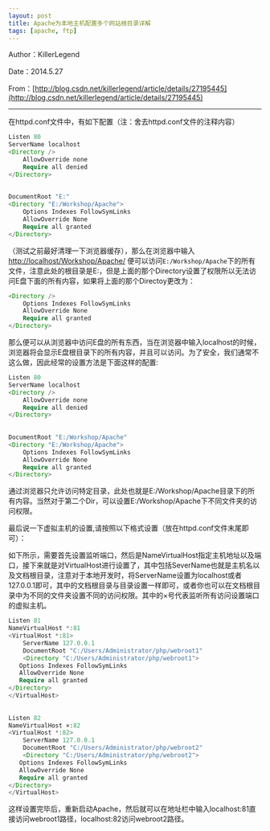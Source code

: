 ```yaml
---
layout: post
title: Apache为本地主机配置多个网站根目录详解
tags: [apache, ftp]
---
```


Author：KillerLegend

Date：2014.5.27

From：[http://blog.csdn.net/killerlegend/article/details/27195445](http://blog.csdn.net/killerlegend/article/details/27195445)

---

在httpd.conf文件中，有如下配置（注：舍去httpd.conf文件的注释内容）

```php
Listen 80  
ServerName localhost  
<Directory />  
    AllowOverride none  
    Require all denied  
</Directory>  
  
  
DocumentRoot "E:"  
<Directory "E:/Workshop/Apache">  
    Options Indexes FollowSymLinks  
    AllowOverride None  
    Require all granted  
</Directory>  
```

（测试之前最好清理一下浏览器缓存），那么在浏览器中输入[http://localhost/Workshop/Apache/](http://localhost/Workshop/Apache/) 便可以访问`E:/Workshop/Apache`下的所有文件，注意此处的根目录是E:，但是上面的那个Directory设置了权限所以无法访问E盘下面的所有内容，如果将上面的那个Directoy更改为：

```php
<Directory />
    Options Indexes FollowSymLinks  
    AllowOverride None  
    Require all granted 
</Directory> 
```

那么便可以从浏览器中访问E盘的所有东西，当在浏览器中输入localhost的时候，浏览器将会显示E盘根目录下的所有内容，并且可以访问。为了安全，我们通常不这么做，因此经常的设置方法是下面这样的配置:

```php
Listen 80  
ServerName localhost  
<Directory />  
    AllowOverride none  
    Require all denied  
</Directory>  
  
  
DocumentRoot "E:/Workshop/Apache"  
<Directory "E:/Workshop/Apache">  
    Options Indexes FollowSymLinks  
    AllowOverride None  
    Require all granted  
</Directory>  
```

通过浏览器只允许访问特定目录，此处也就是E:/Workshop/Apache目录下的所有内容。当然对于第二个Dir，可以设置E:/Workshop/Apache下不同文件夹的访问权限。

最后说一下虚拟主机的设置,请按照以下格式设置（放在httpd.conf文件末尾即可）：

如下所示，需要首先设置监听端口，然后是NameVirtualHost指定主机地址以及端口，接下来就是对VirtualHost进行设置了，其中包括SeverName也就是主机名以及文档根目录，注意对于本地开发时，将ServerName设置为localhost或者127.0.0.1即可，其中的文档根目录与目录设置一样即可，或者你也可以在文档根目录中为不同的文件夹设置不同的访问权限。其中的×号代表监听所有访问设置端口的虚拟主机。

```php
Listen 81  
NameVirtualHost *:81  
<VirtualHost *:81>  
    ServerName 127.0.0.1  
    DocumentRoot "C:/Users/Administrator/php/webroot1"  
    <Directory "C:/Users/Administrator/php/webroot1">  
   Options Indexes FollowSymLinks  
   AllowOverride None  
   Require all granted  
</Directory>  
</VirtualHost>  
  
  
Listen 82  
NameVirtualHost ×:82  
<VirtualHost *:82>  
    ServerName 127.0.0.1  
    DocumentRoot "C:/Users/Administrator/php/webroot2"  
    <Directory "C:/Users/Administrator/php/webroot2">  
   Options Indexes FollowSymLinks  
   AllowOverride None  
   Require all granted  
</Directory>  
</VirtualHost>  
```

这样设置完毕后，重新启动Apache，然后就可以在地址栏中输入localhost:81直接访问webroot1路径，localhost:82访问webroot2路径。

















